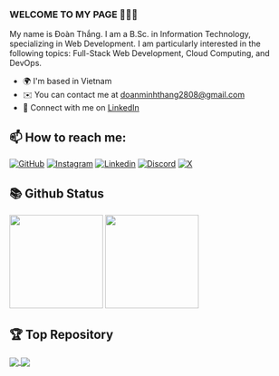### WELCOME TO MY PAGE 👋👋👋
My name is Đoàn Thắng. I am a B.Sc. in Information Technology, specializing in Web Development. I am particularly interested in the following topics: Full-Stack Web Development, Cloud Computing, and DevOps.

* 🌍  I'm based in Vietnam
* ✉️  You can contact me at [doanminhthang2808@gmail.com](mailto:doanminhthang2808@gmail.com)
* 🔗  Connect with me on [LinkedIn](https://www.linkedin.com/in/thang2882002/)


## 📫 How to reach me: 
[![GitHub](https://img.shields.io/badge/github-%23121011.svg?style=for-the-badge&logo=github&logoColor=white)](https://github.com/Thang2882002)
[![Instagram](https://img.shields.io/badge/Instagram-%23CD486B.svg?style=for-the-badge&logo=instagram&logoColor=white)](https://www.instagram.com/thangcrushem/)
[![Linkedin](https://img.shields.io/badge/Linkedin-%230077B5.svg?style=for-the-badge&logo=linkedin&logoColor=white)](https://www.linkedin.com/in/thang2882002/)
[![Discord](https://img.shields.io/badge/Discord-%237289DA.svg?style=for-the-badge&logo=discord&logoColor=white)](https://discord.com/users/atstunes) 
[![X](https://img.shields.io/badge/X-%231DA1F2.svg?style=for-the-badge&logo=x&logoColor=white)](https://x.com/Thng43973038)

## 📚 Github Status

<p>
  <img src="https://github-readme-stats.vercel.app/api/top-langs/?username=Thang2882002&layout=compact&theme=tokyonight&langs_count=6" height="165">
  <img src="https://github-readme-stats.vercel.app/api?username=Thang2882002&show_icons=true&theme=tokyonight" height="165">
</p>

## 🏆 Top Repository

<a href="https://github.com/Thang2882002/WebBanHang/">
  <!-- Change the `github-readme-stats.anuraghazra1.vercel.app` to `github-readme-stats.vercel.app`  -->
  <img align="center" src="https://github-readme-stats.anuraghazra1.vercel.app/api/pin/?username=Thang2882002&repo=WebBanHang&theme=radical" />
</a>    
<a href="https://github.com/Thang2882002/App-2DTo3D-BackEnd">
  <!-- Change the `github-readme-stats.anuraghazra1.vercel.app` to `github-readme-stats.vercel.app`  -->
  <img align="center" src="https://github-readme-stats.anuraghazra1.vercel.app/api/pin/?username=Thang2882002&repo=App-2DTo3D-BackEnd&theme=merko" />
</a>

